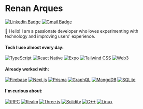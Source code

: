 # Renan Arques

[![Linkedin Badge](https://img.shields.io/badge/-Renan%20Arques-000?style=flat-square&logo=Linkedin&logoColor=white&link=https://https://www.linkedin.com/in/renan-arques/)](https://www.linkedin.com/in/renan-arques/)
[![Gmail Badge](https://img.shields.io/badge/-renan.arques@gmail.com-000?style=flat-square&logo=Gmail&logoColor=white&link=mailto:renan.arques@gmail.com)](mailto:renan.arques@gmail.com)

👋 Hello! I am a passionate developer who loves experimenting with technology and improving users' experience.

#### Tech I use almost every day:

[![TypeScript](https://img.shields.io/badge/-TypeScript-9946F4?style=for-the-badge&logo=TypeScript&logoColor=white)](https://www.typescriptlang.org/)
[![React Native](https://img.shields.io/badge/-React%20Native-9946F4?style=for-the-badge&logo=React&logoColor=white)](https://reactnative.dev/)
[![Expo](https://img.shields.io/badge/-Expo-9946F4?style=for-the-badge&logo=Expo&logoColor=white)](https://expo.dev/)
[![Tailwind CSS](https://img.shields.io/badge/-Tailwind-9946F4?style=for-the-badge&logo=TailwindCSS&logoColor=white)](https://tailwindcss.com/)
[![Web3](https://img.shields.io/badge/-Web3-9946F4?style=for-the-badge&logo=Ethereum&logoColor=white)](https://web3js.readthedocs.io/)

#### Already worked with:

[![Firebase](https://img.shields.io/badge/-Firebase-793EE9?style=for-the-badge&logo=Firebase&logoColor=white)](https://firebase.google.com/)
[![Next.js](https://img.shields.io/badge/-Next.js-793EE9?style=for-the-badge&logo=Next.js&logoColor=white)](https://nextjs.org/)
[![Prisma](https://img.shields.io/badge/-Prisma-793EE9?style=for-the-badge&logo=Prisma&logoColor=white)](https://www.prisma.io/)
[![GraphQL](https://img.shields.io/badge/-GraphQL-793EE9?style=for-the-badge&logo=GraphQL&logoColor=white)](https://graphql.org/)
[![MongoDB](https://img.shields.io/badge/-MongoDB-793EE9?style=for-the-badge&logo=MongoDB&logoColor=white)](https://www.mongodb.com/)
[![SQLite](https://img.shields.io/badge/-SQLite-793EE9?style=for-the-badge&logo=SQLite&logoColor=white)](https://www.sqlite.org/)

#### I'm curious about:

[![tRPC](https://img.shields.io/badge/-tRPC-5935DE?style=for-the-badge&logo=tRPC&logoColor=white)](https://trpc.io/)
[![Realm](https://img.shields.io/badge/-Realm-5935DE?style=for-the-badge&logo=Realm&logoColor=white)](https://realm.io/)
[![Three.js](https://img.shields.io/badge/-Three.js-5935DE?style=for-the-badge&logo=Three.js&logoColor=white)](https://threejs.org/)
[![Solidity](https://img.shields.io/badge/-Solidity-5935DE?style=for-the-badge&logo=Solidity&logoColor=white)](https://soliditylang.org/)
[![C++](https://img.shields.io/badge/-C%2B%2B-5935DE?style=for-the-badge&logo=c%2B%2B&logoColor=white)](https://en.wikipedia.org/wiki/C%2B%2B)
[![Linux](https://img.shields.io/badge/-Linux-5935DE?style=for-the-badge&logo=Linux&logoColor=white)](https://en.wikipedia.org/wiki/Linux)
